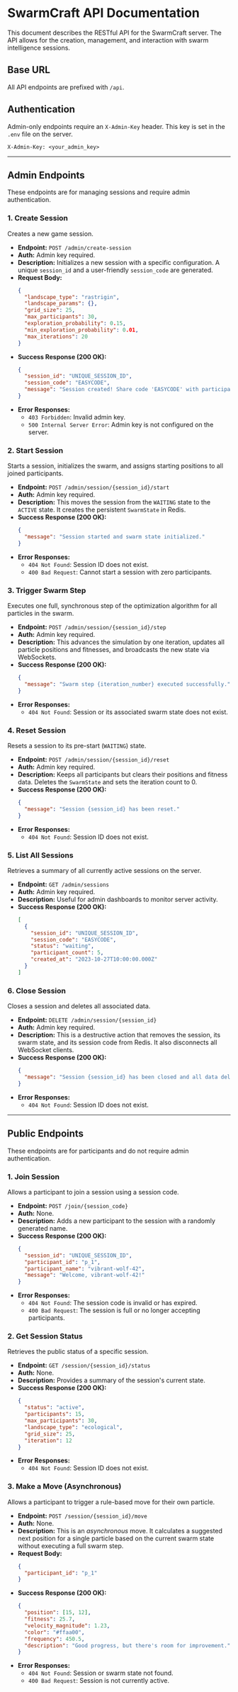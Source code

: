 # SwarmCraft API Documentation

This document describes the RESTful API for the SwarmCraft server. The API allows for the creation, management, and interaction with swarm intelligence sessions.

## Base URL

All API endpoints are prefixed with `/api`.

## Authentication

Admin-only endpoints require an `X-Admin-Key` header. This key is set in the `.env` file on the server.

```
X-Admin-Key: <your_admin_key>
```

---

## Admin Endpoints

These endpoints are for managing sessions and require admin authentication.

### 1. Create Session

Creates a new game session.

- **Endpoint:** `POST /admin/create-session`
- **Auth:** Admin key required.
- **Description:** Initializes a new session with a specific configuration. A unique `session_id` and a user-friendly `session_code` are generated.
- **Request Body:**
  ```json
  {
    "landscape_type": "rastrigin",
    "landscape_params": {},
    "grid_size": 25,
    "max_participants": 30,
    "exploration_probability": 0.15,
    "min_exploration_probability": 0.01,
    "max_iterations": 20
  }
  ```
- **Success Response (200 OK):**
  ```json
  {
    "session_id": "UNIQUE_SESSION_ID",
    "session_code": "EASYCODE",
    "message": "Session created! Share code 'EASYCODE' with participants"
  }
  ```
- **Error Responses:**
  - `403 Forbidden`: Invalid admin key.
  - `500 Internal Server Error`: Admin key is not configured on the server.

### 2. Start Session

Starts a session, initializes the swarm, and assigns starting positions to all joined participants.

- **Endpoint:** `POST /admin/session/{session_id}/start`
- **Auth:** Admin key required.
- **Description:** This moves the session from the `WAITING` state to the `ACTIVE` state. It creates the persistent `SwarmState` in Redis.
- **Success Response (200 OK):**
  ```json
  {
    "message": "Session started and swarm state initialized."
  }
  ```
- **Error Responses:**
  - `404 Not Found`: Session ID does not exist.
  - `400 Bad Request`: Cannot start a session with zero participants.

### 3. Trigger Swarm Step

Executes one full, synchronous step of the optimization algorithm for all particles in the swarm.

- **Endpoint:** `POST /admin/session/{session_id}/step`
- **Auth:** Admin key required.
- **Description:** This advances the simulation by one iteration, updates all particle positions and fitnesses, and broadcasts the new state via WebSockets.
- **Success Response (200 OK):**
  ```json
  {
    "message": "Swarm step {iteration_number} executed successfully."
  }
  ```
- **Error Responses:**
  - `404 Not Found`: Session or its associated swarm state does not exist.

### 4. Reset Session

Resets a session to its pre-start (`WAITING`) state.

- **Endpoint:** `POST /admin/session/{session_id}/reset`
- **Auth:** Admin key required.
- **Description:** Keeps all participants but clears their positions and fitness data. Deletes the `SwarmState` and sets the iteration count to 0.
- **Success Response (200 OK):**
  ```json
  {
    "message": "Session {session_id} has been reset."
  }
  ```
- **Error Responses:**
  - `404 Not Found`: Session ID does not exist.

### 5. List All Sessions

Retrieves a summary of all currently active sessions on the server.

- **Endpoint:** `GET /admin/sessions`
- **Auth:** Admin key required.
- **Description:** Useful for admin dashboards to monitor server activity.
- **Success Response (200 OK):**
  ```json
  [
    {
      "session_id": "UNIQUE_SESSION_ID",
      "session_code": "EASYCODE",
      "status": "waiting",
      "participant_count": 5,
      "created_at": "2023-10-27T10:00:00.000Z"
    }
  ]
  ```

### 6. Close Session

Closes a session and deletes all associated data.

- **Endpoint:** `DELETE /admin/session/{session_id}`
- **Auth:** Admin key required.
- **Description:** This is a destructive action that removes the session, its swarm state, and its session code from Redis. It also disconnects all WebSocket clients.
- **Success Response (200 OK):**
  ```json
  {
    "message": "Session {session_id} has been closed and all data deleted."
  }
  ```
- **Error Responses:**
  - `404 Not Found`: Session ID does not exist.

---

## Public Endpoints

These endpoints are for participants and do not require admin authentication.

### 1. Join Session

Allows a participant to join a session using a session code.

- **Endpoint:** `POST /join/{session_code}`
- **Auth:** None.
- **Description:** Adds a new participant to the session with a randomly generated name.
- **Success Response (200 OK):**
  ```json
  {
    "session_id": "UNIQUE_SESSION_ID",
    "participant_id": "p_1",
    "participant_name": "vibrant-wolf-42",
    "message": "Welcome, vibrant-wolf-42!"
  }
  ```
- **Error Responses:**
  - `404 Not Found`: The session code is invalid or has expired.
  - `400 Bad Request`: The session is full or no longer accepting participants.

### 2. Get Session Status

Retrieves the public status of a specific session.

- **Endpoint:** `GET /session/{session_id}/status`
- **Auth:** None.
- **Description:** Provides a summary of the session's current state.
- **Success Response (200 OK):**
  ```json
  {
    "status": "active",
    "participants": 15,
    "max_participants": 30,
    "landscape_type": "ecological",
    "grid_size": 25,
    "iteration": 12
  }
  ```
- **Error Responses:**
  - `404 Not Found`: Session ID does not exist.

### 3. Make a Move (Asynchronous)

Allows a participant to trigger a rule-based move for their own particle.

- **Endpoint:** `POST /session/{session_id}/move`
- **Auth:** None.
- **Description:** This is an *asynchronous* move. It calculates a suggested next position for a single particle based on the current swarm state without executing a full swarm step.
- **Request Body:**
  ```json
  {
    "participant_id": "p_1"
  }
  ```
- **Success Response (200 OK):**
  ```json
  {
    "position": [15, 12],
    "fitness": 25.7,
    "velocity_magnitude": 1.23,
    "color": "#ffaa00",
    "frequency": 450.5,
    "description": "Good progress, but there's room for improvement."
  }
  ```
- **Error Responses:**
  - `404 Not Found`: Session or swarm state not found.
  - `400 Bad Request`: Session is not currently active.

